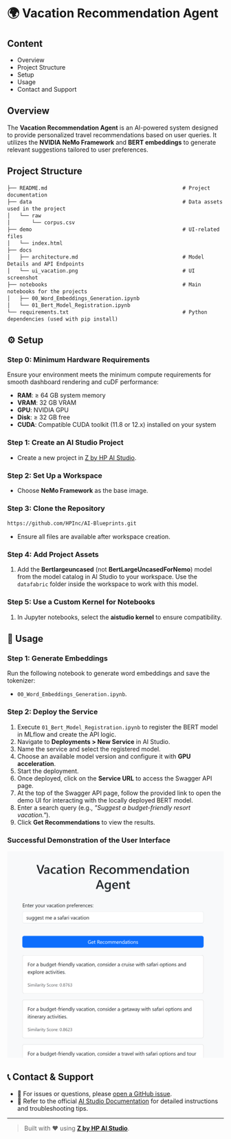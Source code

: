 # 🌍 Vacation Recommendation Agent  

## Content  
- Overview  
- Project Structure  
- Setup  
- Usage  
- Contact and Support  

## Overview  
The **Vacation Recommendation Agent** is an AI-powered system designed to provide personalized travel recommendations based on user queries. It utilizes the **NVIDIA NeMo Framework** and **BERT embeddings** to generate relevant suggestions tailored to user preferences.  

## Project Structure  
```
├── README.md                                            # Project documentation
├── data                                                 # Data assets used in the project
│   └── raw
│       └── corpus.csv
├── demo                                                 # UI-related files
│   └── index.html
├── docs
│   ├── architecture.md                                  # Model Details and API Endpoints
│   └── ui_vacation.png                                  # UI screenshot
├── notebooks                                            # Main notebooks for the projects
│   ├── 00_Word_Embeddings_Generation.ipynb
│   └── 01_Bert_Model_Registration.ipynb
└── requirements.txt                                     # Python dependencies (used with pip install)
```  

## ⚙️ Setup 

### Step 0: Minimum Hardware Requirements

Ensure your environment meets the minimum compute requirements for smooth dashboard rendering and cuDF performance:

- **RAM**: ≥ 64 GB system memory  
- **VRAM**: 32 GB VRAM  
- **GPU**: NVIDIA GPU
- **Disk**: ≥ 32 GB free
- **CUDA**: Compatible CUDA toolkit (11.8 or 12.x) installed on your system

### Step 1: Create an AI Studio Project

- Create a new project in [Z by HP AI Studio](https://zdocs.datascience.hp.com/docs/aistudio/overview).

### Step 2: Set Up a Workspace 
- Choose **NeMo Framework** as the base image.    

### Step 3: Clone the Repository

```bash
https://github.com/HPInc/AI-Blueprints.git
```

- Ensure all files are available after workspace creation.

### Step 4: Add Project Assets  
1. Add the **Bertlargeuncased** (not **BertLargeUncasedForNemo**) model from the model catalog in AI Studio to your workspace. Use the `datafabric` folder inside the workspace to work with this model.

### Step 5: Use a Custom Kernel for Notebooks  
1. In Jupyter notebooks, select the **aistudio kernel** to ensure compatibility.


## 🚀 Usage 

### Step 1: Generate Embeddings  
Run the following notebook to generate word embeddings and save the tokenizer:  
- `00_Word_Embeddings_Generation.ipynb`.  

### Step 2: Deploy the Service  
1. Execute `01_Bert_Model_Registration.ipynb` to register the BERT model in MLflow and create the API logic.  
2. Navigate to **Deployments > New Service** in AI Studio.  
3. Name the service and select the registered model.  
4. Choose an available model version and configure it with **GPU acceleration**.  
5. Start the deployment.  
6. Once deployed, click on the **Service URL** to access the Swagger API page.  
7. At the top of the Swagger API page, follow the provided link to open the demo UI for interacting with the locally deployed BERT model.  
8. Enter a search query (e.g., *"Suggest a budget-friendly resort vacation."*).  
9. Click **Get Recommendations** to view the results.  

### Successful Demonstration of the User Interface  

![Vacation Recommendation Demo UI](docs/ui_vacation.png)  

## 📞 Contact & Support

- 💬 For issues or questions, please [open a GitHub issue](https://github.com/HPInc/aistudio-samples/issues).
- 📘 Refer to the official [AI Studio Documentation](https://zdocs.datascience.hp.com/docs/aistudio/overview) for detailed instructions and troubleshooting tips.

---

> Built with ❤️ using [**Z by HP AI Studio**](https://zdocs.datascience.hp.com/docs/aistudio/overview).

